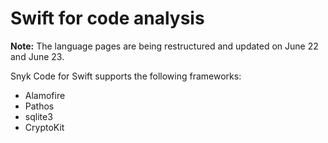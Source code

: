 # Swift for code analysis

**Note:** The language pages are being restructured and updated on June 22 and June 23.

Snyk Code for Swift supports the following frameworks:

* Alamofire
* Pathos&#x20;
* sqlite3
* CryptoKit
